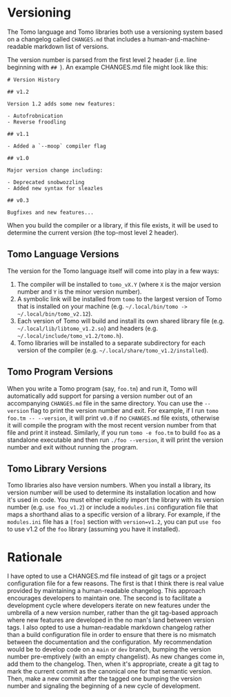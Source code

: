 # Versioning

The Tomo language and Tomo libraries both use a versioning system based on a
changelog called `CHANGES.md` that includes a human-and-machine-readable
markdown list of versions.

The version number is parsed from the first level 2 header (i.e. line beginning
with `## `). An example CHANGES.md file might look like this:

```
# Version History

## v1.2

Version 1.2 adds some new features:

- Autofrobnication
- Reverse froodling

## v1.1

- Added a `--moop` compiler flag

## v1.0

Major version change including:

- Deprecated snobwozzling
- Added new syntax for sleazles

## v0.3

Bugfixes and new features...
```

When you build the compiler or a library, if this file exists, it will be used
to determine the current version (the top-most level 2 header).

## Tomo Language Versions

The version for the Tomo language itself will come into play in a few ways:

1. The compiler will be installed to `tomo_vX.Y` (where `X` is the major
   version number and `Y` is the minor version number).
2. A symbolic link will be installed from `tomo` to the largest version of Tomo
   that is installed on your machine (e.g. `~/.local/bin/tomo ->
   ~/.local/bin/tomo_v2.12`).
3. Each version of Tomo will build and install its own shared library file
   (e.g. `~/.local/lib/libtomo_v1.2.so`) and headers (e.g.
   `~/.local/include/tomo_v1.2/tomo.h`).
4. Tomo libraries will be installed to a separate subdirectory for each version
   of the compiler (e.g. `~/.local/share/tomo_v1.2/installed`).

## Tomo Program Versions

When you write a Tomo program (say, `foo.tm`) and run it, Tomo will
automatically add support for parsing a version number out of an accompanying
`CHANGES.md` file in the same directory. You can use the `--version` flag to
print the version number and exit. For example, if I run `tomo foo.tm --
--version`, it will print `v0.0` if no `CHANGES.md` file exists, otherwise it
will compile the program with the most recent version number from that file and
print it instead. Similarly, if you run `tomo -e foo.tm` to build `foo` as a
standalone executable and then run `./foo --version`, it will print the version
number and exit without running the program.

## Tomo Library Versions

Tomo libraries also have version numbers. When you install a library, its
version number will be used to determine its installation location and how it's
used in code. You must either explicitly import the library with its version
number (e.g. `use foo_v1.2`) or include a `modules.ini` configuration file that
maps a shorthand alias to a specific version of a library. For example, if the
`modules.ini` file has a `[foo]` section with `version=v1.2`, you can put `use
foo` to use v1.2 of the `foo` library (assuming you have it installed).

# Rationale

I have opted to use a CHANGES.md file instead of git tags or a project
configuration file for a few reasons. The first is that I think there is real
value provided by maintaining a human-readable changelog. This approach
encourages developers to maintain one. The second is to facilitate a development
cycle where developers iterate on new features under the umbrella of a new
version number, rather than the git tag-based approach where new features are
developed in the no man's land between version tags. I also opted to use a
human-readable markdown changelog rather than a build configuration file in
order to ensure that there is no mismatch between the documentation and the
configuration. My recommendation would be to develop code on a `main` or `dev`
branch, bumping the version number pre-emptively (with an empty changelist). As
new changes come in, add them to the changelog. Then, when it's appropriate,
create a git tag to mark the current commit as the canonical one for that
semantic version. Then, make a new commit after the tagged one bumping the
version number and signaling the beginning of a new cycle of development.
